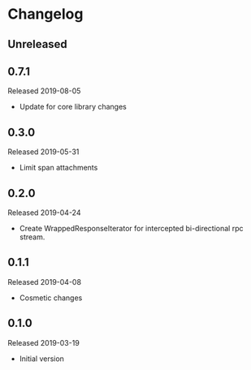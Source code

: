 # Changelog

## Unreleased

## 0.7.1
Released 2019-08-05

- Update for core library changes

## 0.3.0
Released 2019-05-31

- Limit span attachments

## 0.2.0
Released 2019-04-24

- Create WrappedResponseIterator for intercepted bi-directional rpc stream.

## 0.1.1
Released 2019-04-08

- Cosmetic changes

## 0.1.0
Released 2019-03-19

- Initial version
